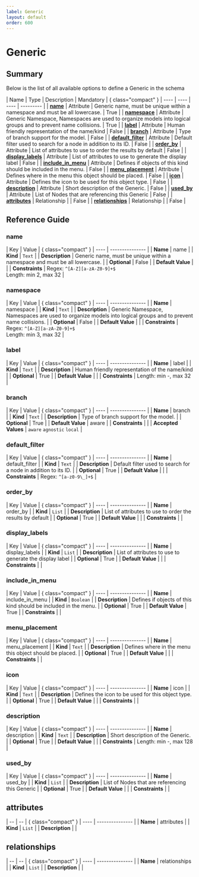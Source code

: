```yaml
---
label: Generic
layout: default
order: 600
---
```




# Generic

## Summary

Below is the list of all available options to define a Generic in the schema

| Name | Type | Description | Mandatory | { class="compact" }
| ---- | ---- | ---- | --------- |
| [**name**](#name) | Attribute | Generic name, must be unique within a namespace and must be all lowercase. | True |
| [**namespace**](#namespace) | Attribute | Generic Namespace, Namespaces are used to organize models into logical groups and to prevent name collisions. | True |
| [**label**](#label) | Attribute | Human friendly representation of the name/kind | False |
| [**branch**](#branch) | Attribute | Type of branch support for the model. | False |
| [**default_filter**](#default_filter) | Attribute | Default filter used to search for a node in addition to its ID. | False |
| [**order_by**](#order_by) | Attribute | List of attributes to use to order the results by default | False |
| [**display_labels**](#display_labels) | Attribute | List of attributes to use to generate the display label | False |
| [**include_in_menu**](#include_in_menu) | Attribute | Defines if objects of this kind should be included in the menu. | False |
| [**menu_placement**](#menu_placement) | Attribute | Defines where in the menu this object should be placed. | False |
| [**icon**](#icon) | Attribute | Defines the icon to be used for this object type. | False |
| [**description**](#description) | Attribute | Short description of the Generic. | False |
| [**used_by**](#used_by) | Attribute | List of Nodes that are referencing this Generic | False |
| [**attributes**](#attributes) | Relationship |  | False |
| [**relationships**](#relationships) | Relationship |  | False |

## Reference Guide
### name

| Key | Value | { class="compact" }
| ---- | --------------- |
| **Name** | name |
| **Kind** | `Text` |
| **Description** | Generic name, must be unique within a namespace and must be all lowercase. |
| **Optional** | False |
| **Default Value** |  |
| **Constraints** |  Regex: `^[A-Z][a-zA-Z0-9]+$`<br> Length: min 2, max 32 |


### namespace

| Key | Value | { class="compact" }
| ---- | --------------- |
| **Name** | namespace |
| **Kind** | `Text` |
| **Description** | Generic Namespace, Namespaces are used to organize models into logical groups and to prevent name collisions. |
| **Optional** | False |
| **Default Value** |  |
| **Constraints** |  Regex: `^[A-Z][a-zA-Z0-9]+$`<br> Length: min 3, max 32 |


### label

| Key | Value | { class="compact" }
| ---- | --------------- |
| **Name** | label |
| **Kind** | `Text` |
| **Description** | Human friendly representation of the name/kind |
| **Optional** | True |
| **Default Value** |  |
| **Constraints** |  Length: min -, max 32 |


### branch

| Key | Value | { class="compact" }
| ---- | --------------- |
| **Name** | branch |
| **Kind** | `Text` |
| **Description** | Type of branch support for the model. |
| **Optional** | True |
| **Default Value** | aware |
| **Constraints** |  |
| **Accepted Values** | `aware` `agnostic` `local`  |

### default_filter

| Key | Value | { class="compact" }
| ---- | --------------- |
| **Name** | default_filter |
| **Kind** | `Text` |
| **Description** | Default filter used to search for a node in addition to its ID. |
| **Optional** | True |
| **Default Value** |  |
| **Constraints** |  Regex: `^[a-z0-9\_]+$` |


### order_by

| Key | Value | { class="compact" }
| ---- | --------------- |
| **Name** | order_by |
| **Kind** | `List` |
| **Description** | List of attributes to use to order the results by default |
| **Optional** | True |
| **Default Value** |  |
| **Constraints** |  |


### display_labels

| Key | Value | { class="compact" }
| ---- | --------------- |
| **Name** | display_labels |
| **Kind** | `List` |
| **Description** | List of attributes to use to generate the display label |
| **Optional** | True |
| **Default Value** |  |
| **Constraints** |  |


### include_in_menu

| Key | Value | { class="compact" }
| ---- | --------------- |
| **Name** | include_in_menu |
| **Kind** | `Boolean` |
| **Description** | Defines if objects of this kind should be included in the menu. |
| **Optional** | True |
| **Default Value** | True |
| **Constraints** |  |


### menu_placement

| Key | Value | { class="compact" }
| ---- | --------------- |
| **Name** | menu_placement |
| **Kind** | `Text` |
| **Description** | Defines where in the menu this object should be placed. |
| **Optional** | True |
| **Default Value** |  |
| **Constraints** |  |


### icon

| Key | Value | { class="compact" }
| ---- | --------------- |
| **Name** | icon |
| **Kind** | `Text` |
| **Description** | Defines the icon to be used for this object type. |
| **Optional** | True |
| **Default Value** |  |
| **Constraints** |  |


### description

| Key | Value | { class="compact" }
| ---- | --------------- |
| **Name** | description |
| **Kind** | `Text` |
| **Description** | Short description of the Generic. |
| **Optional** | True |
| **Default Value** |  |
| **Constraints** |  Length: min -, max 128 |


### used_by

| Key | Value | { class="compact" }
| ---- | --------------- |
| **Name** | used_by |
| **Kind** | `List` |
| **Description** | List of Nodes that are referencing this Generic |
| **Optional** | True |
| **Default Value** |  |
| **Constraints** |  |



## attributes

| -- | -- | { class="compact" }
| ---- | --------------- |
| **Name** | attributes |
| **Kind** | `List` |
| **Description** |  |

## relationships

| -- | -- | { class="compact" }
| ---- | --------------- |
| **Name** | relationships |
| **Kind** | `List` |
| **Description** |  |

